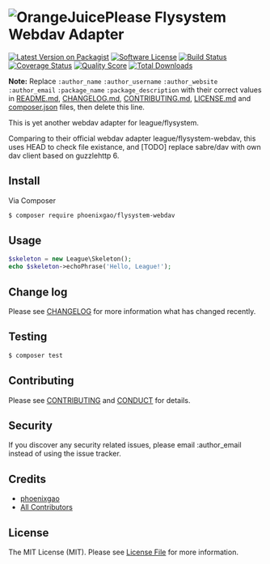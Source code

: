 # ![OrangeJuicePlease](https://avatars0.githubusercontent.com/u/6504853?v=3&s=50) Flysystem Webdav Adapter

[![Latest Version on Packagist][ico-version]][link-packagist]
[![Software License][ico-license]](LICENSE.md)
[![Build Status][ico-travis]][link-travis]
[![Coverage Status][ico-scrutinizer]][link-scrutinizer]
[![Quality Score][ico-code-quality]][link-code-quality]
[![Total Downloads][ico-downloads]][link-downloads]

**Note:** Replace ```:author_name``` ```:author_username``` ```:author_website``` ```:author_email``` ```:package_name``` ```:package_description``` with their correct values in [README.md](README.md), [CHANGELOG.md](CHANGELOG.md), [CONTRIBUTING.md](CONTRIBUTING.md), [LICENSE.md](LICENSE.md) and [composer.json](composer.json) files, then delete this line.

This is yet another webdav adapter for league/flysystem.

Comparing to their official webdav adapter league/flysystem-webdav, this uses HEAD to check file existance, and
[TODO] replace sabre/dav with own dav client based on guzzlehttp 6.

## Install

Via Composer

``` bash
$ composer require phoenixgao/flysystem-webdav
```

## Usage

``` php
$skeleton = new League\Skeleton();
echo $skeleton->echoPhrase('Hello, League!');
```

## Change log

Please see [CHANGELOG](CHANGELOG.md) for more information what has changed recently.

## Testing

``` bash
$ composer test
```

## Contributing

Please see [CONTRIBUTING](CONTRIBUTING.md) and [CONDUCT](CONDUCT.md) for details.

## Security

If you discover any security related issues, please email :author_email instead of using the issue tracker.

## Credits

- [phoenixgao][link-author]
- [All Contributors][link-contributors]

## License

The MIT License (MIT). Please see [License File](LICENSE.md) for more information.

[ico-version]: https://img.shields.io/packagist/v/phoenixgao/flysystem-webdav.svg?style=flat-square
[ico-license]: https://img.shields.io/badge/license-MIT-brightgreen.svg?style=flat-square
[ico-travis]: https://img.shields.io/travis/phoenixgao/flysystem-webdav/master.svg?style=flat-square
[ico-scrutinizer]: https://img.shields.io/scrutinizer/coverage/g/phoenixgao/flysystem-webdav.svg?style=flat-square
[ico-code-quality]: https://img.shields.io/scrutinizer/g/phoenixgao/flysystem-webdav.svg?style=flat-square
[ico-downloads]: https://img.shields.io/packagist/dt/phoenixgao/flysystem-webdav.svg?style=flat-square

[link-packagist]: https://packagist.org/packages/phoenixgao/flysystem-webdav
[link-travis]: https://travis-ci.org/phoenixgao/flysystem-webdav
[link-scrutinizer]: https://scrutinizer-ci.com/g/phoenixgao/flysystem-webdav/code-structure
[link-code-quality]: https://scrutinizer-ci.com/g/phoenixgao/flysystem-webdav
[link-downloads]: https://packagist.org/packages/phoenixgao/flysystem-webdav
[link-author]: https://github.com/phoenixgao
[link-contributors]: ../../contributors
